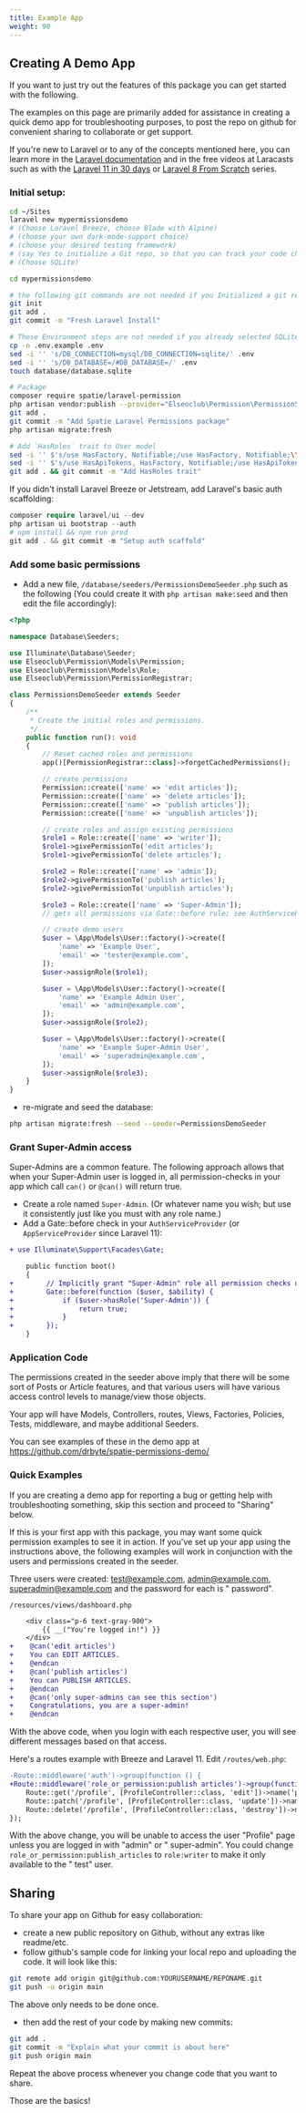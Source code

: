 ```yaml
---
title: Example App
weight: 90
---
```


## Creating A Demo App

If you want to just try out the features of this package you can get started with the following.

The examples on this page are primarily added for assistance in creating a quick demo app for troubleshooting purposes,
to post the repo on github for convenient sharing to collaborate or get support.

If you're new to Laravel or to any of the concepts mentioned here, you can learn more in
the [Laravel documentation](https://laravel.com/docs/) and in the free videos at Laracasts such as with
the [Laravel 11 in 30 days](https://laracasts.com/series/30-days-to-learn-laravel-11)
or [Laravel 8 From Scratch](https://laracasts.com/series/laravel-8-from-scratch/) series.

### Initial setup:

```sh
cd ~/Sites
laravel new mypermissionsdemo
# (Choose Laravel Breeze, choose Blade with Alpine)
# (choose your own dark-mode-support choice)
# (choose your desired testing framework)
# (say Yes to initialize a Git repo, so that you can track your code changes)
# (Choose SQLite)

cd mypermissionsdemo

# the following git commands are not needed if you Initialized a git repo while "laravel new" was running above:
git init
git add .
git commit -m "Fresh Laravel Install"

# These Environment steps are not needed if you already selected SQLite while "laravel new" was running above:
cp -n .env.example .env
sed -i '' 's/DB_CONNECTION=mysql/DB_CONNECTION=sqlite/' .env
sed -i '' 's/DB_DATABASE=/#DB_DATABASE=/' .env
touch database/database.sqlite

# Package
composer require spatie/laravel-permission
php artisan vendor:publish --provider="Elseoclub\Permission\PermissionServiceProvider"
git add .
git commit -m "Add Spatie Laravel Permissions package"
php artisan migrate:fresh

# Add `HasRoles` trait to User model
sed -i '' $'s/use HasFactory, Notifiable;/use HasFactory, Notifiable;\\\n    use \\\\Spatie\\\\Permission\\\\Traits\\\\HasRoles;/' app/Models/User.php
sed -i '' $'s/use HasApiTokens, HasFactory, Notifiable;/use HasApiTokens, HasFactory, Notifiable;\\\n    use \\\\Spatie\\\\Permission\\\\Traits\\\\HasRoles;/' app/Models/User.php
git add . && git commit -m "Add HasRoles trait"
```

If you didn't install Laravel Breeze or Jetstream, add Laravel's basic auth scaffolding:

```php
composer require laravel/ui --dev
php artisan ui bootstrap --auth
# npm install && npm run prod
git add . && git commit -m "Setup auth scaffold"
```

### Add some basic permissions

- Add a new file, `/database/seeders/PermissionsDemoSeeder.php` such as the following (You could create it with
  `php artisan make:seed` and then edit the file accordingly):

```php
<?php

namespace Database\Seeders;

use Illuminate\Database\Seeder;
use Elseoclub\Permission\Models\Permission;
use Elseoclub\Permission\Models\Role;
use Elseoclub\Permission\PermissionRegistrar;

class PermissionsDemoSeeder extends Seeder
{
    /**
     * Create the initial roles and permissions.
     */
    public function run(): void
    {
        // Reset cached roles and permissions
        app()[PermissionRegistrar::class]->forgetCachedPermissions();

        // create permissions
        Permission::create(['name' => 'edit articles']);
        Permission::create(['name' => 'delete articles']);
        Permission::create(['name' => 'publish articles']);
        Permission::create(['name' => 'unpublish articles']);

        // create roles and assign existing permissions
        $role1 = Role::create(['name' => 'writer']);
        $role1->givePermissionTo('edit articles');
        $role1->givePermissionTo('delete articles');

        $role2 = Role::create(['name' => 'admin']);
        $role2->givePermissionTo('publish articles');
        $role2->givePermissionTo('unpublish articles');

        $role3 = Role::create(['name' => 'Super-Admin']);
        // gets all permissions via Gate::before rule; see AuthServiceProvider

        // create demo users
        $user = \App\Models\User::factory()->create([
            'name' => 'Example User',
            'email' => 'tester@example.com',
        ]);
        $user->assignRole($role1);

        $user = \App\Models\User::factory()->create([
            'name' => 'Example Admin User',
            'email' => 'admin@example.com',
        ]);
        $user->assignRole($role2);

        $user = \App\Models\User::factory()->create([
            'name' => 'Example Super-Admin User',
            'email' => 'superadmin@example.com',
        ]);
        $user->assignRole($role3);
    }
}

```

- re-migrate and seed the database:

```sh
php artisan migrate:fresh --seed --seeder=PermissionsDemoSeeder
```

### Grant Super-Admin access

Super-Admins are a common feature. The following approach allows that when your Super-Admin user is logged in, all
permission-checks in your app which call `can()` or `@can()` will return true.

- Create a role named `Super-Admin`. (Or whatever name you wish; but use it consistently just like you must with any
  role name.)
- Add a Gate::before check in your `AuthServiceProvider` (or `AppServiceProvider` since Laravel 11):

```diff
+ use Illuminate\Support\Facades\Gate;

    public function boot()
    {
+        // Implicitly grant "Super-Admin" role all permission checks using can()
+        Gate::before(function ($user, $ability) {
+            if ($user->hasRole('Super-Admin')) {
+                return true;
+            }
+        });
    }
```

### Application Code

The permissions created in the seeder above imply that there will be some sort of Posts or Article features, and that
various users will have various access control levels to manage/view those objects.

Your app will have Models, Controllers, routes, Views, Factories, Policies, Tests, middleware, and maybe additional
Seeders.

You can see examples of these in the demo app at https://github.com/drbyte/spatie-permissions-demo/

### Quick Examples

If you are creating a demo app for reporting a bug or getting help with troubleshooting something, skip this section and
proceed to "Sharing" below.

If this is your first app with this package, you may want some quick permission examples to see it in action. If you've
set up your app using the instructions above, the following examples will work in conjunction with the users and
permissions created in the seeder.

Three users were created: test@example.com, admin@example.com, superadmin@example.com and the password for each is "
password".

`/resources/views/dashboard.php`

```diff
    <div class="p-6 text-gray-900">
        {{ __("You're logged in!") }}
    </div>
+    @can('edit articles')
+    You can EDIT ARTICLES.
+    @endcan
+    @can('publish articles')
+    You can PUBLISH ARTICLES.
+    @endcan
+    @can('only super-admins can see this section')
+    Congratulations, you are a super-admin!
+    @endcan
```

With the above code, when you login with each respective user, you will see different messages based on that access.

Here's a routes example with Breeze and Laravel 11.
Edit `/routes/web.php`:

```diff
-Route::middleware('auth')->group(function () {
+Route::middleware('role_or_permission:publish articles')->group(function () {
    Route::get('/profile', [ProfileController::class, 'edit'])->name('profile.edit');
    Route::patch('/profile', [ProfileController::class, 'update'])->name('profile.update');
    Route::delete('/profile', [ProfileController::class, 'destroy'])->name('profile.destroy');
});
```

With the above change, you will be unable to access the user "Profile" page unless you are logged in with "admin" or "
super-admin". You could change `role_or_permission:publish_articles` to `role:writer` to make it only available to the "
test" user.

## Sharing

To share your app on Github for easy collaboration:

- create a new public repository on Github, without any extras like readme/etc.
- follow github's sample code for linking your local repo and uploading the code. It will look like this:

```sh
git remote add origin git@github.com:YOURUSERNAME/REPONAME.git
git push -u origin main
```

The above only needs to be done once.

- then add the rest of your code by making new commits:

```sh
git add .
git commit -m "Explain what your commit is about here"
git push origin main
```

Repeat the above process whenever you change code that you want to share.

Those are the basics!
